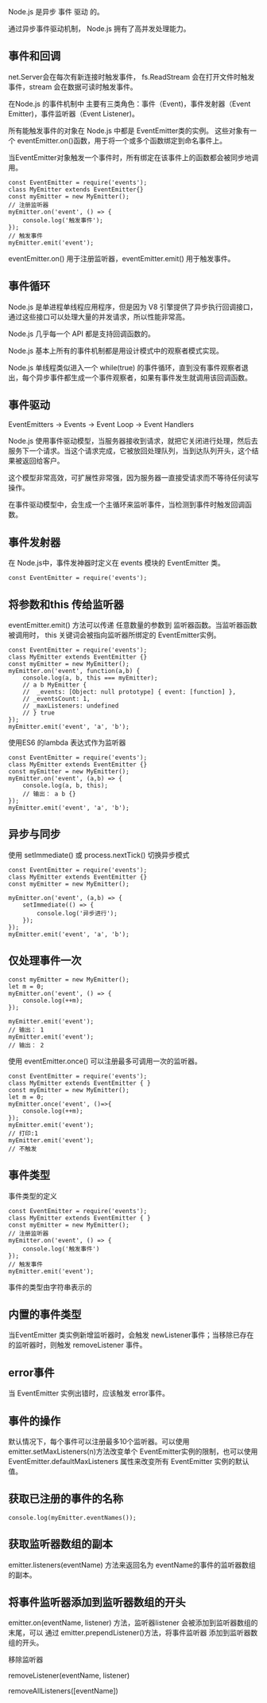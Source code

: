 
Node.js 是异步 事件 驱动 的。

通过异步事件驱动机制， Node.js 拥有了高并发处理能力。

## 事件和回调

net.Server会在每次有新连接时触发事件， fs.ReadStream 会在打开文件时触发事件，stream 会在数据可读时触发事件。

在Node.js 的事件机制中 主要有三类角色：事件（Event)，事件发射器（Event Emitter)，事件监听器（Event Listener)。

所有能触发事件的对象在 Node.js 中都是 EventEmitter类的实例。 这些对象有一个 eventEmitter.on()函数，用于将一个或多个函数绑定到命名事件上。

当EventEmitter对象触发一个事件时，所有绑定在该事件上的函数都会被同步地调用。

	const EventEmitter = require('events');
	class MyEmitter extends EventEmitter{}
	const myEmitter = new MyEmitter();
	// 注册监听器
	myEmitter.on('event', () => {
		console.log('触发事件');
	});
	// 触发事件
	myEmitter.emit('event');
	
eventEmitter.on() 用于注册监听器，eventEmitter.emit() 用于触发事件。

## 事件循环

Node.js 是单进程单线程应用程序，但是因为 V8 引擎提供了异步执行回调接口，通过这些接口可以处理大量的并发请求，所以性能非常高。

Node.js 几乎每一个 API 都是支持回调函数的。

Node.js 基本上所有的事件机制都是用设计模式中的观察者模式实现。

Node.js 单线程类似进入一个 while(true) 的事件循环，直到没有事件观察者退出，每个异步事件都生成一个事件观察者，如果有事件发生就调用该回调函数。

## 事件驱动

EventEmitters -> Events -> Event Loop -> Event Handlers

Node.js 使用事件驱动模型，当服务器接收到请求，就把它关闭进行处理，然后去服务下一个请求。当这个请求完成，它被放回处理队列，当到达队列开头，这个结果被返回给客户。

这个模型非常高效，可扩展性非常强，因为服务器一直接受请求而不等待任何读写操作。

在事件驱动模型中，会生成一个主循环来监听事件，当检测到事件时触发回调函数。

## 事件发射器

在 Node.js中，事件发神器时定义在 events 模块的 EventEmitter 类。

	const EventEmitter = require('events');

## 将参数和this 传给监听器

eventEmitter.emit() 方法可以传递 任意数量的参数到 监听器函数。当监听器函数被调用时， this 关键词会被指向监听器所绑定的 EventEmitter实例。

	const EventEmitter = require('events');
	class MyEmitter extends EventEmitter {}
	const myEmitter = new MyEmitter();
	myEmitter.on('event', function(a,b) {
		console.log(a, b, this === myEmitter);
		// a b MyEmitter {
		//  _events: [Object: null prototype] { event: [function] },
		// _eventsCount: 1,
		// _maxListeners: undefined
		// } true
	});
	myEmitter.emit('event', 'a', 'b');
	
使用ES6 的lambda 表达式作为监听器

	const EventEmitter = require('events');
	class MyEmitter extends EventEmitter {}
	const myEmitter = new MyEmitter();
	myEmitter.on('event', (a,b) => {
		console.log(a, b, this);
		// 输出： a b {}
	});
	myEmitter.emit('event', 'a', 'b');
	
## 异步与同步

使用 setImmediate() 或 process.nextTick() 切换异步模式

	const EventEmitter = require('events');
	class MyEmitter extends EventEmitter {}
	const myEmitter = new MyEmitter();
	
	myEmitter.on('event', (a,b) => {
		setImmediate(() => {
			console.log('异步进行');
		});
	});
	myEmitter.emit('event', 'a', 'b');
	
## 仅处理事件一次

	const myEmitter = new MyEmitter();
	let m = 0;
	myEmitter.on('event', () => {
		console.log(++m);
	});
	
	myEmitter.emit('event');
	// 输出： 1
	myEmitter.emit('event');
	// 输出： 2
	
使用 eventEmitter.once() 可以注册最多可调用一次的监听器。

	const EventEmitter = require('events');
	class MyEmitter extends EventEmitter { }
	const myEmitter = new MyEmitter();
	let m = 0;
	myEmitter.once('event', ()=>{
		console.log(++m);
	});
	myEmitter.emit('event');
	// 打印:1
	myEmitter.emit('event');
	// 不触发

## 事件类型

事件类型的定义

	const EventEmitter = require('events');
	class MyEmitter extends EventEmitter { }
	const myEmitter = new MyEmitter();
	// 注册监听器
	myEmitter.on('event', () => {
		console.log('触发事件')
	});
	// 触发事件
	myEmitter.emit('event');
	
事件的类型由字符串表示的

## 内置的事件类型

当EventEmitter 类实例新增监听器时，会触发 newListener事件；当移除已存在的监听器时，则触发 removeListener 事件。

## error事件

当 EventEmitter 实例出错时，应该触发 error事件。

## 事件的操作

默认情况下，每个事件可以注册最多10个监听器。可以使用 emitter.setMaxListeners(n)方法改变单个 EventEmitter实例的限制，也可以使用 EventEmitter.defaultMaxListeners 属性来改变所有 EventEmitter 实例的默认值。

## 获取已注册的事件的名称

	console.log(myEmitter.eventNames());
	
## 获取监听器数组的副本

emitter.listeners(eventName) 方法来返回名为 eventName的事件的监听器数组的副本。
	
## 将事件监听器添加到监听器数组的开头

emitter.on(eventName, listener) 方法，监听器listener 会被添加到监听器数组的末尾，可以 通过 emitter.prependListener()方法，将事件监听器 添加到监听器数组的开头。

移除监听器

removeListener(eventName, listener)

removeAllListeners([eventName])


